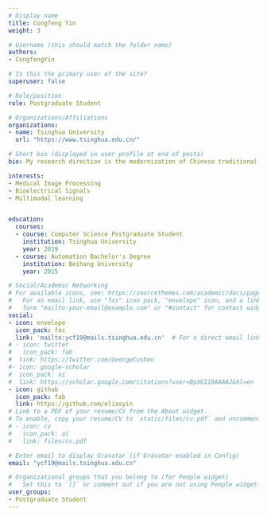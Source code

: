 ```yaml
---
# Display name
title: Congfeng Yin
weight: 3

# Username (this should match the folder name)
authors:
- CongfengYin

# Is this the primary user of the site?
superuser: false

# Role/position
role: Postgraduate Student

# Organizations/Affiliations
organizations:
- name: Tsinghua University
  url: "https://www.tsinghua.edu.cn/"

# Short bio (displayed in user profile at end of posts)
bio: My research direction is the modernization of Chinese traditional medicine pulse diagnosis, bioelectrical signals, and multi-modal learning.

interests:
- Medical Image Processing
- Bioelectrical Signals
- Multimodal learning


education:
  courses:
  - course: Computer Science Postgraduate Student
    institution: Tsinghua University
    year: 2019
  - course: Automation Bachelor's Degree
    institution: Beihang University
    year: 2015

# Social/Academic Networking
# For available icons, see: https://sourcethemes.com/academic/docs/page-builder/#icons
#   For an email link, use "fas" icon pack, "envelope" icon, and a link in the
#   form "mailto:your-email@example.com" or "#contact" for contact widget.
social:
- icon: envelope
  icon_pack: fas
  link: 'mailto:ycf19@mails.tsinghua.edu.cn'  # For a direct email link, use "mailto:test@example.org".
# - icon: twitter
#   icon_pack: fab
#  link: https://twitter.com/GeorgeCushen
#- icon: google-scholar
#  icon_pack: ai
#  link: https://scholar.google.com/citations?user=BpXGII0AAAAJ&hl=en
- icon: github
  icon_pack: fab
  link: https://github.com/eliasyin
# Link to a PDF of your resume/CV from the About widget.
# To enable, copy your resume/CV to `static/files/cv.pdf` and uncomment the lines below.
# - icon: cv
#   icon_pack: ai
#   link: files/cv.pdf

# Enter email to display Gravatar (if Gravatar enabled in Config)
email: "ycf19@mails.tsinghua.edu.cn"

# Organizational groups that you belong to (for People widget)
#   Set this to `[]` or comment out if you are not using People widget.
user_groups:
- Postgraduate Student
---
```


